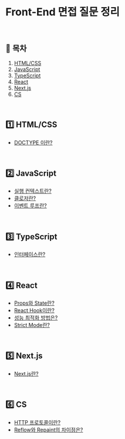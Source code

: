 # Front-End 면접 질문 정리

<br />

## 📖 목차
1. [HTML/CSS](#one-htmlcss)
2. [JavaScript](#two-javascript)
3. [TypeScript](#three-typescript)
4. [React](#four-react)
5. [Next.js](#five-nextjs)
6. [CS](#six-cs)

<br />

## :one: HTML/CSS

- [DOCTYPE 이란?](https://github.com/JWJung-99/Frontend-Interview-Questions/blob/main/Notes/HTML-CSS/DOCTYPE.md)

<br />

## :two: JavaScript

- [실행 컨텍스트란?](https://github.com/JWJung-99/Frontend-Interview-Questions/blob/main/Notes/JavaScript/Execution-Context.md)
- [클로저란?](https://github.com/JWJung-99/Frontend-Interview-Questions/blob/main/Notes/JavaScript/Closure.md)
- [이벤트 루프란?](https://github.com/JWJung-99/Frontend-Interview-Questions/blob/main/Notes/JavaScript/Event-Loop.md)

<br />

## :three: TypeScript

- [인터페이스란?](https://github.com/JWJung-99/Frontend-Interview-Questions/blob/main/Notes/TypeScript/Interface.md)

<br />

## :four: React

- [Props와 State란?](https://github.com/JWJung-99/Frontend-Interview-Questions/blob/main/Notes/React/Props-vs-State.md)
- [React Hook이란?](https://github.com/JWJung-99/Frontend-Interview-Questions/blob/main/Notes/React/Hooks/Hooks.md)
- [성능 최적화 방법은?](https://github.com/JWJung-99/Frontend-Interview-Questions/blob/main/Notes/React/Optimization.md)
- [Strict Mode란?](https://github.com/JWJung-99/Frontend-Interview-Questions/blob/main/Notes/React/Strict-Mode.md)

<br />

## :five: Next.js

- [Next.js란?](https://github.com/JWJung-99/Frontend-Interview-Questions/blob/main/Notes/Next.js/Next-js.md)

<br />

## :six: CS

- [HTTP 프로토콜이란?](https://github.com/JWJung-99/Frontend-Interview-Questions/blob/main/Notes/CS/HTTP.md)
- [Reflow와 Repaint의 차이점은?](https://github.com/JWJung-99/Frontend-Interview-Questions/blob/main/Notes/CS/Reflow-vs-Repaint.md)
